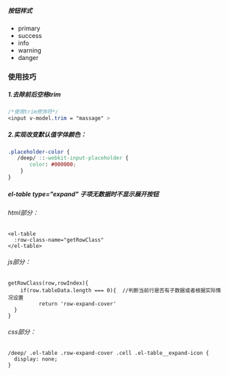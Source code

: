 ##### 按钮样式
- primary
- success
- info
- warning
- danger

### 使用技巧
##### 1.去除前后空格trim

```css
/*使用trim修饰符*/
<input v-model.trim = "massage" >
```
    
##### 2.实现改变默认值字体颜色：

```css
.placeholder-color {
   /deep/ ::-webkit-input-placeholder {
       color: #000000;
    }
}
```


##### el-table type="expand" 子项无数据时不显示展开按钮
###### html部分：
    <el-table
      :row-class-name="getRowClass"
    </el-table>

###### js部分：
    getRowClass(row,rowIndex){
        if(row.tableData.length === 0){  //判断当前行是否有子数据或者根据实际情况设置
              return 'row-expand-cover'
      }
    }
###### css部分：
    /deep/ .el-table .row-expand-cover .cell .el-table__expand-icon {
      display: none;
    }

